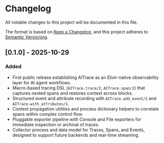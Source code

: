# Changelog

All notable changes to this project will be documented in this file.

The format is based on [Keep a Changelog](https://keepachangelog.com/en/1.1.0/), and this project adheres to [Semantic Versioning](https://semver.org/spec/v2.0.0.html).

## [0.1.0] - 2025-10-29

### Added
- First public release establishing AITrace as an Elixir-native observability layer for AI agent workflows.
- Macro-based tracing DSL (`AITrace.trace/2`, `AITrace.span/2`) that captures nested spans and restores context across blocks.
- Structured event and attribute recording with `AITrace.add_event/2` and `AITrace.with_attributes/1`.
- Context propagation utilities and process dictionary helpers to correlate spans within complex control flow.
- Pluggable exporter pipeline with Console and File exporters for immediate inspection or archival of traces.
- Collector process and data model for Traces, Spans, and Events, designed to support future backends and real-time streaming.
